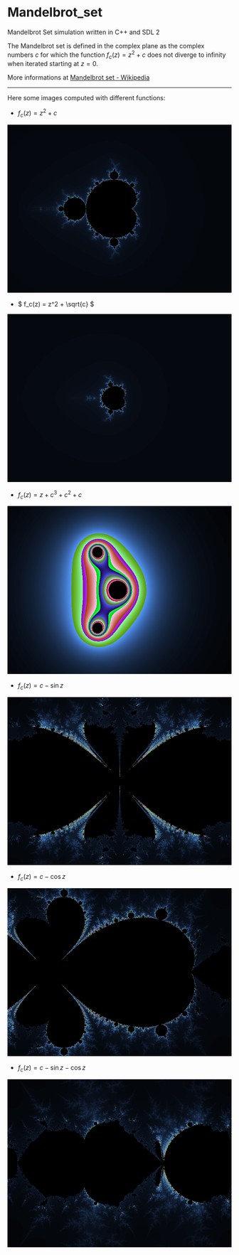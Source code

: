 # Mandelbrot_set
Mandelbrot Set simulation written in C++ and SDL 2

The Mandelbrot set is defined in the complex plane as the complex numbers $` c `$ for which the function $` f_c(z) = z^2 + c `$ does not diverge to infinity when iterated starting at $` z = 0 `$.

More informations at [Mandelbrot set - Wikipedia](https://en.wikipedia.org/wiki/Mandelbrot_set)

---

Here some images computed with different functions:

- $` f_c(z) = z^2 + c `$
<img alt="z^2 + c" src="./img/z^2+c.bmp">

- $` f_c(z) = z^2 + \sqrt{c} `$
<img alt="z^2 + sqrt(c)" src="./img/z^2+sqrt(c).bmp">

- $` f_c(z) = z + c^3 + c^2 + c `$
<img alt="z + c^3 + c^2 + c" src="./img/z+c^3+c^2+c.bmp">

- $` f_c(z) = c - \sin{z} `$
<img alt="c - sin(z)" src="./img/c-sin(z).bmp">

- $` f_c(z) = c - \cos{z} `$
<img alt="c - cos(z)" src="./img/c-cos(z).bmp">

- $` f_c(z) = c - \sin{z} -\cos{z} `$
<img alt="c - sin(z) - cos(z)" src="./img/c-sin(z)-cos(z).bmp">

